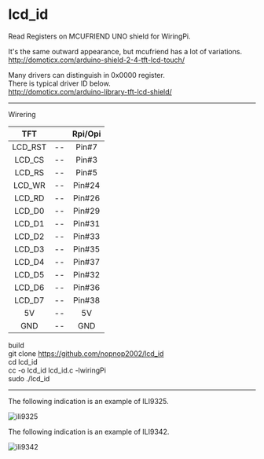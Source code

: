 # lcd_id
Read Registers on MCUFRIEND UNO shield for WiringPi.   

It's the same outward appearance, but mcufriend has a lot of variations.   
http://domoticx.com/arduino-shield-2-4-tft-lcd-touch/

Many drivers can distinguish in 0x0000 register.   
There is typical driver ID below.   
http://domoticx.com/arduino-library-tft-lcd-shield/

----

Wirering   

|TFT||Rpi/Opi|
|:-:|:-:|:-:|
|LCD_RST|--|Pin#7|
|LCD_CS|--|Pin#3|
|LCD_RS|--|Pin#5|
|LCD_WR|--|Pin#24|
|LCD_RD|--|Pin#26|
|LCD_D0|--|Pin#29|
|LCD_D1|--|Pin#31|
|LCD_D2|--|Pin#33|
|LCD_D3|--|Pin#35|
|LCD_D4|--|Pin#37|
|LCD_D5|--|Pin#32|
|LCD_D6|--|Pin#36|
|LCD_D7|--|Pin#38|
|5V|--|5V|
|GND|--|GND|

build   
git clone https://github.com/nopnop2002/lcd_id   
cd lcd_id   
cc -o lcd_id lcd_id.c -lwiringPi   
sudo ./lcd_id

----

The following indication is an example of ILI9325.

![ili9325](https://cloud.githubusercontent.com/assets/6020549/25771292/e71459de-3288-11e7-9c46-7aa84469b24c.jpg)


The following indication is an example of ILI9342.

![ili9342](https://cloud.githubusercontent.com/assets/6020549/25771295/ff40144e-3288-11e7-84fc-9ceebcd2b1ed.jpg)

